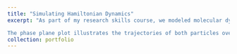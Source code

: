 ```yaml
---
title: "Simulating Hamiltonian Dynamics"
excerpt: "As part of my research skills course, we modeled molecular dynamics governed by **Newton's laws of motion**, using different discretization techniques such as **Euler** and **leapfrog** methods to solve the differential equations governing the system. These numerical methods are particularly useful when exact analytical solutions are difficult to obtain. We focused on analyzing the **Hamiltonian energy** of the system and studied how the behavior of particles—whether periodic or chaotic—depends on model parameters. In addition, we conducted an analysis of the model's performance across various conditions.<br/><br/>

The phase plane plot illustrates the trajectories of both particles over time. The red and blue lines represent their movements, influenced by both their connection to the origin and their interaction with each other. The intertwined paths in the plot reveal the complex, coupled dynamics of the system, where the forces between the particles and the springs create entangled motions. This approach is not limited to modeling particle systems; it has broader applications in real-world scenarios. For example, it can be used to model predator-prey dynamics in ecology, predict the spread of diseases with **SIR models** in epidemiology, or approximate financial models like option pricing to help manage risk in financial markets. You can explore the full code and analysis [here on my project page].<br/><img src='/images/HAM DYN.png'>"
collection: portfolio
---
```


